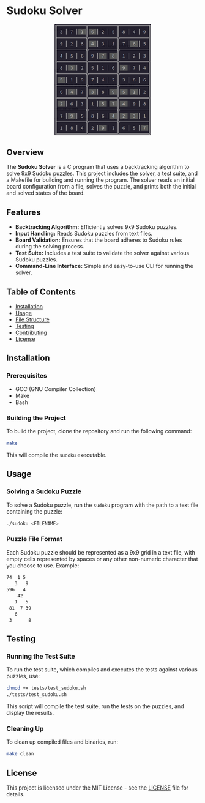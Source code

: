 # Sudoku Solver

<p align="center">
  <img src="assets/Sudoku-Board-Example.png"
       alt="Sudoku Board Example"
       style="width:50%;"
  />
</p>

## Overview

The **Sudoku Solver** is a C program that uses a backtracking algorithm to solve 9x9 Sudoku puzzles. This project includes the solver, a test suite, and a Makefile for building and running the program. The solver reads an initial board configuration from a file, solves the puzzle, and prints both the initial and solved states of the board.

## Features

- **Backtracking Algorithm:** Efficiently solves 9x9 Sudoku puzzles.
- **Input Handling:** Reads Sudoku puzzles from text files.
- **Board Validation:** Ensures that the board adheres to Sudoku rules during the solving process.
- **Test Suite:** Includes a test suite to validate the solver against various Sudoku puzzles.
- **Command-Line Interface:** Simple and easy-to-use CLI for running the solver.

## Table of Contents

- [Installation](#installation)
- [Usage](#usage)
- [File Structure](#file-structure)
- [Testing](#testing)
- [Contributing](#contributing)
- [License](#license)

## Installation

### Prerequisites

- GCC (GNU Compiler Collection)
- Make
- Bash

### Building the Project

To build the project, clone the repository and run the following command:

```bash
make
```

This will compile the `sudoku` executable.

## Usage

### Solving a Sudoku Puzzle

To solve a Sudoku puzzle, run the `sudoku` program with the path to a text file containing the puzzle:

```bash
./sudoku <FILENAME>
```

### Puzzle File Format

Each Sudoku puzzle should be represented as a 9x9 grid in a text file, with empty cells represented by spaces or any other non-numeric character that you choose to use. Example:

```
74  1 5
   3   9
596   4
    42
   1   5
 81  7 39
   6
 3      8
```

## Testing

### Running the Test Suite

To run the test suite, which compiles and executes the tests against various puzzles, use:

```bash
chmod +x tests/test_sudoku.sh
./tests/test_sudoku.sh
```

This script will compile the test suite, run the tests on the puzzles, and display the results.

### Cleaning Up

To clean up compiled files and binaries, run:

```bash
make clean
```

## License

This project is licensed under the MIT License - see the [LICENSE](LICENSE) file for details.
